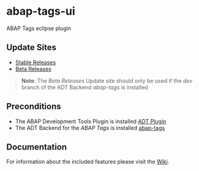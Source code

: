 # abap-tags-ui
ABAP Tags eclipse plugin

## Update Sites

- [Stable Releases](https://raw.githubusercontent.com/stockbal/EclipseReleaseUpdateSite/master)  
- [Beta Releases](https://raw.githubusercontent.com/stockbal/EclipseDevUpdateSite/master)

> **Note**: The _Beta Releases_ Update site should only be used if the _dev_ branch of the ADT Backend _abap-tags_ is installed

## Preconditions

- The ABAP Development Tools Plugin is installed [ADT Plugin](https://tools.hana.ondemand.com/)
- The ADT Backend for the _ABAP Tags_ is installed [abap-tags](https://github.com/stockbal/abap-tags)

## Documentation
For information about the included features please visit the [Wiki](https://github.com/stockbal/abap-tags-ui/wiki).
